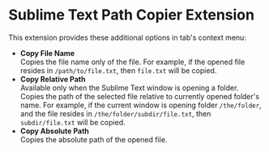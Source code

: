 # Sublime Text Path Copier Extension

This extension provides these additional options in tab's context menu:

- **Copy File Name**  
  Copies the file name only of the file. For example, if the opened file resides in `/path/to/file.txt`, then `file.txt` will be copied.
- **Copy Relative Path**  
  Available only when the Sublime Text window is opening a folder. Copies the path of the selected file relative to currently opened folder's name. For example, if the current window is opening folder `/the/folder`, and the file resides in `/the/folder/subdir/file.txt`, then `subdir/file.txt` will be copied.
- **Copy Absolute Path**  
  Copies the absolute path of the opened file.